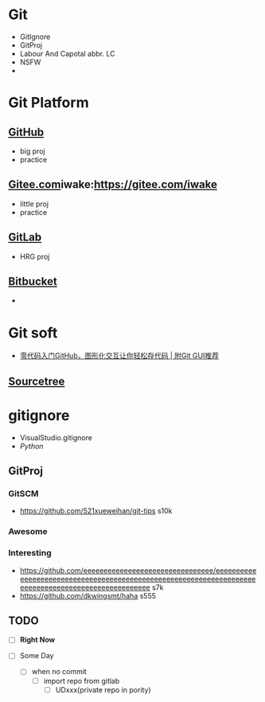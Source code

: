 # Git
- GitIgnore
- GitProj
- Labour And Capotal abbr. LC
- NSFW
- 
# Git Platform

## [GitHub](https://github.com/liuwake)
- big proj
- practice

## [Gitee.com](https://gitee.com/liuwake)iwake:https://gitee.com/iwake
- little proj
- practice
## [GitLab](https://gitlab.com/liuwake)
- HRG proj

## [Bitbucket](https://bitbucket.org/dashboard/overview)
- 
#  Git soft
- [零代码入门GitHub，图形化交互让你轻松存代码 | 附Git GUI推荐](https://weibo.com/ttarticle/p/show?id=2309404405220623909253#_0)
## [Sourcetree](https://www.sourcetreeapp.com/)

# gitignore
- VisualStudio.gitignore
- *Python*

## GitProj
### GitSCM
- https://github.com/521xueweihan/git-tips s10k
### Awesome


### Interesting
- https://github.com/eeeeeeeeeeeeeeeeeeeeeeeeeeeeeeee/eeeeeeeeeeeeeeeeeeeeeeeeeeeeeeeeeeeeeeeeeeeeeeeeeeeeeeeeeeeeeeeeeeeeeeeeeeeeeeeeeeeeeeeeeeeeeeeeeeee s7k
- https://github.com/dkwingsmt/haha s555


## TODO
- [ ] **Right Now**

- [ ] Some Day
  - [ ] when no commit
    - [ ] import repo from gitlab
      - [ ] UDxxx(private repo in pority)